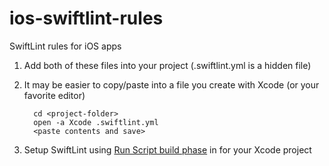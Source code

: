 # ios-swiftlint-rules
SwiftLint rules for iOS apps

1. Add both of these files into your project (.swiftlint.yml is a hidden file)
2. It may be easier to copy/paste into a file you create with Xcode (or your favorite editor)

         cd <project-folder>
         open -a Xcode .swiftlint.yml
         <paste contents and save>

3. Setup SwiftLint using [Run Script build phase](https://github.com/realm/SwiftLint#xcode) in for your Xcode project
